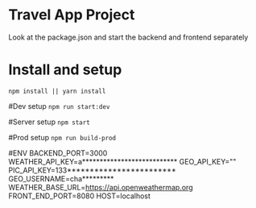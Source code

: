 # Travel App Project
Look at the package.json and start the backend and frontend separately

# Install and setup
`npm install || yarn install`  

#Dev setup 
`npm run start:dev`

#Server setup
`npm start`

#Prod setup 
`npm run build-prod`

#ENV 
BACKEND_PORT=3000
WEATHER_API_KEY=a***************************
GEO_API_KEY=""
PIC_API_KEY=133************************
GEO_USERNAME=cha*********
WEATHER_BASE_URL=https://api.openweathermap.org
FRONT_END_PORT=8080
HOST=localhost